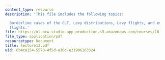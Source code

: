 ```yaml
---
content_type: resource
description: 'This file includes the following topics:

  Borderline cases of the CLT, Levy distributions, Levy flights, and examples of Levy
  flights.'
file: https://ol-ocw-studio-app-production.s3.amazonaws.com/courses/18-366-random-walks-and-diffusion-fall-2006/6b4ca15455704f5da30ce31906163324_lecture12.pdf
file_type: application/pdf
resourcetype: Document
title: lecture12.pdf
uid: 6b4ca154-5570-4f5d-a30c-e31906163324
---
```

